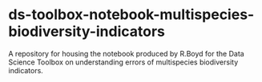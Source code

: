 # ds-toolbox-notebook-multispecies-biodiversity-indicators
A repository for housing the notebook produced by R.Boyd for the Data Science Toolbox on understanding errors of multispecies biodiversity indicators.
